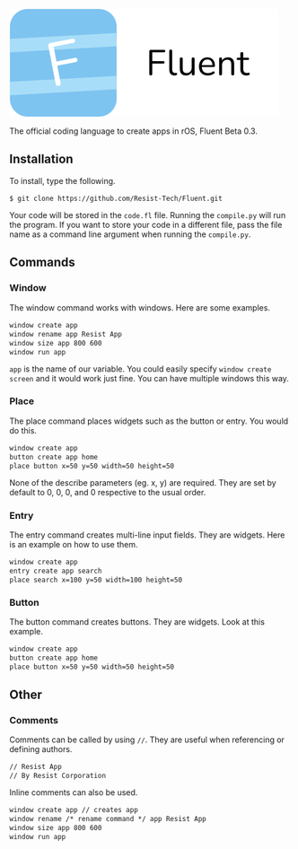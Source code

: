 ![Fluent Logo](fluent.png)

The official coding language to create apps in rOS, Fluent Beta 0.3.

## Installation
To install, type the following.
```
$ git clone https://github.com/Resist-Tech/Fluent.git
```
Your code will be stored in the `code.fl` file. Running the `compile.py` will run the program. If you want to store your code in a different file, pass the file name as a command line argument when running the `compile.py`.  

## Commands
### Window
The window command works with windows. Here are some examples.
```
window create app
window rename app Resist App
window size app 800 600
window run app
```
`app` is the name of our variable. You could easily specify `window create screen` and it would work just fine. You can have multiple windows this way.

### Place
The place command places widgets such as the button or entry. You would do this.
```
window create app
button create app home
place button x=50 y=50 width=50 height=50
```
None of the describe parameters (eg. x, y) are required. They are set by default to 0, 0, 0, and 0 respective to the usual order.

### Entry
The entry command creates multi-line input fields. They are widgets. Here is an example on how to use them.
```
window create app
entry create app search
place search x=100 y=50 width=100 height=50
```

### Button
The button command creates buttons. They are widgets. Look at this example.
```
window create app
button create app home
place button x=50 y=50 width=50 height=50
```

## Other
### Comments
Comments can be called by using `//`. They are useful when referencing or defining authors.
```
// Resist App
// By Resist Corporation
```
Inline comments can also be used. 
```
window create app // creates app
window rename /* rename command */ app Resist App
window size app 800 600
window run app
```
